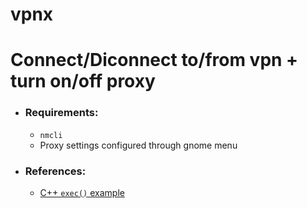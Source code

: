 # vpnx

<h1>Connect/Diconnect to/from vpn + turn on/off proxy</h1>

- ### Requirements:

  - `nmcli`
  - Proxy settings configured through gnome menu

- ### References:
  - <a href="https://stackoverflow.com/questions/478898/how-do-i-execute-a-command-and-get-the-output-of-the-command-within-c-using-po"  > C++ `exec()` example</a>
